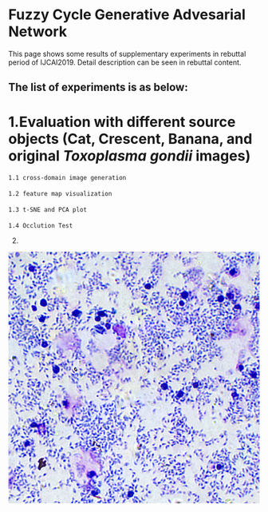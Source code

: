 # Fuzzy Cycle Generative Advesarial Network
This page shows some results of supplementary experiments in rebuttal period of IJCAI2019. Detail description can be seen in rebuttal content.

## The list of experiments is as below:
1.Evaluation with different source objects (Cat, Crescent, Banana, and original *Toxoplasma gondii* images)
====
    1.1 cross-domain image generation

    1.2 feature map visualization
  
    1.3 t-SNE and PCA plot
  
    1.4 Occlution Test
  
2.
![Image text](https://github.com/fcgan/Rebuttal/blob/master/6.png)
